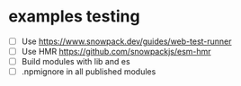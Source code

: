# examples testing

- [ ] Use https://www.snowpack.dev/guides/web-test-runner
- [ ] Use HMR https://github.com/snowpackjs/esm-hmr
- [ ] Build modules with lib and es
- [ ] .npmignore in all published modules
